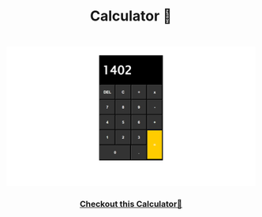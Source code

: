 # <p align="center">Calculator 🧮</p>
<br/>
<section display="flex">
<img src="image/Screenshot (168).png"/>
</section>
<h3 align="center"><a href="https://negar-karimnejad.github.io/Calculator2/" target="_blank">Checkout this Calculator🧮</a></h3>
